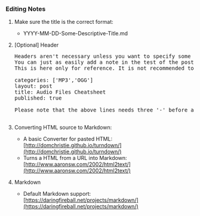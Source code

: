 ### Editing Notes
1. Make sure the title is the correct format:
    * YYYY-MM-DD-Some-Descriptive-Title.md

2. [Optional] Header
   <pre>
   Headers aren't necessary unless you want to specify some non-explicit categories!
   You can just as easily add a note in the test of the post. Search is really a full-text search.
   This is here only for reference. It is not recommended to use headers on this site...
   
   categories: ['MP3','OGG']
   layout: post
   title: Audio Files Cheatsheet
   published: true
   
   Please note that the above lines needs three '-' before and after. There seems to be no way to remark them out!
   
   </pre>

3. Converting HTML source to Markdown:
    * A basic Converter for pasted HTML:     [http://domchristie.github.io/turndown/](http://domchristie.github.io/turndown/)
    * Turns a HTML from a URL into Markdown: [http://www.aaronsw.com/2002/html2text/](http://www.aaronsw.com/2002/html2text/)
    
4. Markdown
    * Default Markdown support: [https://daringfireball.net/projects/markdown/](https://daringfireball.net/projects/markdown/)
    
    
